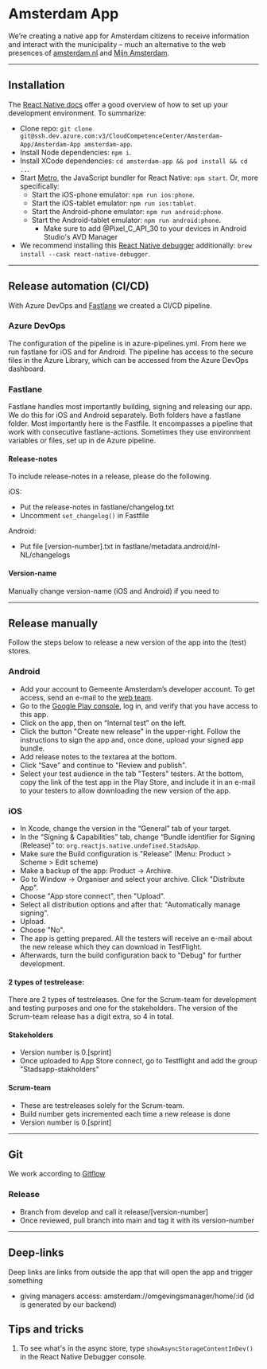 # Amsterdam App

We’re creating a native app for Amsterdam citizens to receive information and interact with the municipality – much an
alternative to the web presences of [amsterdam.nl](https://www.amsterdam/nl)
and [Mijn Amsterdam](https://mijn.amsterdam.nl).

------------------------------------------

## Installation

The [React Native docs](https://reactnative.dev/docs/environment-setup) offer a good overview of how to set up your
development environment. To summarize:

- Clone repo: `git clone git@ssh.dev.azure.com:v3/CloudCompetenceCenter/Amsterdam-App/Amsterdam-App amsterdam-app`.
- Install Node dependencies: `npm i`.
- Install XCode dependencies: `cd amsterdam-app && pod install && cd ..`.
- Start [Metro](https://facebook.github.io/metro/), the JavaScript bundler for React Native: `npm start`. Or, more
  specifically:
    - Start the iOS-phone emulator: `npm run ios:phone`.
    - Start the iOS-tablet emulator: `npm run ios:tablet`.
    - Start the Android-phone emulator: `npm run android:phone`.
    - Start the Android-tablet emulator: `npm run android:phone`.
        - Make sure to add @Pixel_C_API_30 to your devices in Android Studio's AVD Manager
- We recommend installing this [React Native debugger](https://github.com/jhen0409/react-native-debugger) additionally:
  `brew install --cask react-native-debugger`.


------------------------------------------

## Release automation (CI/CD)

With Azure DevOps and [Fastlane](https://fastlane.tools/) we created a CI/CD pipeline.

### Azure DevOps
The configuration of the pipeline is in azure-pipelines.yml. From here we run fastlane for iOS and for Android. The pipeline has access to the secure files in the Azure Library, which can be accessed from the Azure DevOps dashboard.

### Fastlane
Fastlane handles most importantly building, signing and releasing our app. We do this for iOS and Android separately. Both folders have a fastlane folder. Most importantly here is the Fastfile. It encompasses a pipeline that work with consecutive fastlane-actions. Sometimes they use environment variables or files, set up in de Azure pipeline.
#### Release-notes
To include release-notes in a release, please do the following.

iOS:
- Put the release-notes in fastlane/changelog.txt
- Uncomment `set_changelog()` in Fastfile

Android:
- Put file \[version-number\].txt in fastlane/metadata.android/nl-NL/changelogs

#### Version-name
Manually change version-name (iOS and Android) if you need to

------------------------------------------

## Release manually

Follow the steps below to release a new version of the app into the (test) stores.

### Android

- Add your account to Gemeente Amsterdam’s developer account. To get access, send an e-mail to
  the [web team](mailto:webteamcommunicatiebureau@amsterdam.nl).
- Go to the [Google Play console](https://play.google.com/console/), log in, and verify that you have access to this
  app.
- Click on the app, then on “Internal test” on the left.
- Click the button "Create new release" in the upper-right. Follow the instructions to sign the app and, once done,
  upload your signed app bundle.
- Add release notes to the textarea at the bottom.
- Click “Save” and continue to "Review and publish".
- Select your test audience in the tab "Testers" testers. At the bottom, copy the link of the test app in the Play
  Store, and include it in an e-mail to your testers to allow downloading the new version of the app.

### iOS

- In Xcode, change the version in the “General” tab of your target.
- In the “Signing & Capabilities” tab, change “Bundle identifier for Signing (Release)” to:
  `org.reactjs.native.undefined.StadsApp`.
- Make sure the Build configuration is "Release" (Menu: Product > Scheme > Edit scheme)
- Make a backup of the app: Product -> Archive.
- Go to Window -> Organiser and select your archive. Click "Distribute App".
- Choose "App store connect", then "Upload".
- Select all distribution options and after that: "Automatically manage signing".
- Upload.
- Choose "No".
- The app is getting prepared. All the testers will receive an e-mail about the new release which they can download in
  TestFlight.
- Afterwards, turn the build configuration back to "Debug" for further development.

#### 2 types of testrelease:
There are 2 types of testreleases. One for the Scrum-team for development and testing purposes and one for the stakeholders. The version of the Scrum-team release has a digit extra, so 4 in total.

#### Stakeholders
- Version number is 0.\[sprint\]
- Once uploaded to App Store connect, go to Testflight and add the group "Stadsapp-stakholders"

#### Scrum-team
- These are testreleases solely for the Scrum-team.
- Build number gets incremented each time a new release is done
- Version number is 0.\[sprint\]
------------------------------------------

## Git
We work according to [Gitflow](https://www.atlassian.com/git/tutorials/comparing-workflows/gitflow-workflow)

### Release
- Branch from develop and call it release/\[version-number\]
- Once reviewed, pull branch into main and tag it with its version-number

------------------------------------------

## Deep-links
Deep links are links from outside the app that will open the app and trigger something
- giving managers access: amsterdam://omgevingsmanager/home/:id (id is generated by our backend)

## Tips and tricks

1. To see what's in the async store, type `showAsyncStorageContentInDev()` in the React Native Debugger console.
